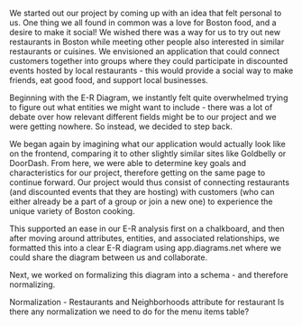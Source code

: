 We started out our project by coming up with an idea that felt personal to us. One thing we all found in common was a love for Boston food, and a desire to make it social! We wished there was a way for us to try out new restaurants in Boston while meeting other people also interested in similar restaurants or cuisines. We envisioned an application that could connect customers together into groups where they could participate in discounted events hosted by local restaurants - this would provide a social way to make friends, eat good food, and support local businesses. 

Beginning with the E-R Diagram, we instantly felt quite overwhelmed trying to figure out what entities we might want to include - there was a lot of debate over how relevant different fields might be to our project and we were getting nowhere. So instead, we decided to step back. 

We began again by imagining what our application would actually look like on the frontend, comparing it to other slightly similar sites like Goldbelly or DoorDash. From here, we were able to determine key goals and characteristics for our project, therefore getting on the same page to continue forward. Our project would thus consist of connecting restaurants (and discounted  events that they are hosting) with customers (who can either already be a part of a group or join a new one) to experience the unique variety of Boston cooking.

This supported an ease in our E-R analysis first on a chalkboard, and then after moving around attributes, entities, and associated relationships, we formatted this into a clear E-R diagram using app.diagrams.net where we could share the diagram between us and collaborate. 

Next, we worked on formalizing this diagram into a schema - and therefore normalizing.

Normalization - Restaurants and Neighborhoods attribute for restaurant 
Is there any normalization we need to do for the menu items table?
